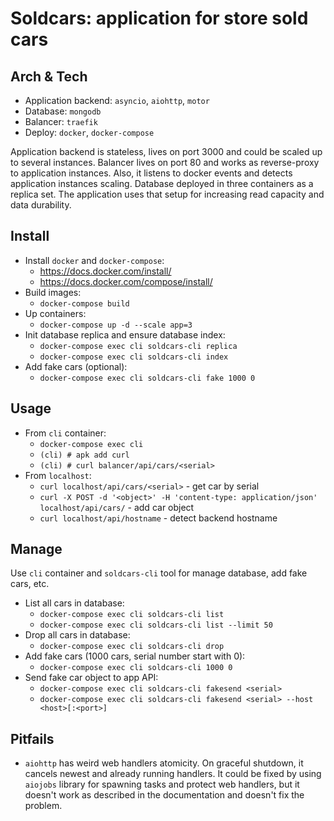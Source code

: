 # Soldcars: application for store sold cars

## Arch & Tech

* Application backend: `asyncio`, `aiohttp`, `motor`
* Database: `mongodb`
* Balancer: `traefik`
* Deploy: `docker`, `docker-compose`

Application backend is stateless, lives on port 3000 and could be scaled up to several instances. Balancer lives on port 80 and works as reverse-proxy to application instances. Also, it listens to docker events and detects application instances scaling.
Database deployed in three containers as a replica set. The application uses that setup for increasing read capacity and data durability.

## Install

* Install `docker` and `docker-compose`:
    * https://docs.docker.com/install/
    * https://docs.docker.com/compose/install/
* Build images:
    * `docker-compose build`
* Up containers:
    * `docker-compose up -d --scale app=3`
* Init database replica and ensure database index:
    * `docker-compose exec cli soldcars-cli replica`
    * `docker-compose exec cli soldcars-cli index`
* Add fake cars (optional):
    * `docker-compose exec cli soldcars-cli fake 1000 0`

## Usage

* From `cli` container:
    * `docker-compose exec cli`
    * `(cli) # apk add curl`
    * `(cli) # curl balancer/api/cars/<serial>`
* From `localhost`:
    * `curl localhost/api/cars/<serial>` - get car by serial
    * `curl -X POST -d '<object>' -H 'content-type: application/json' localhost/api/cars/` - add car object
    * `curl localhost/api/hostname` - detect backend hostname

## Manage

Use `cli` container and `soldcars-cli` tool for manage database, add fake cars, etc.

* List all cars in database:
    * `docker-compose exec cli soldcars-cli list`
    * `docker-compose exec cli soldcars-cli list --limit 50`
* Drop all cars in database:
    * `docker-compose exec cli soldcars-cli drop`
* Add fake cars (1000 cars, serial number start with 0):
    * `docker-compose exec cli soldcars-cli 1000 0`
* Send fake car object to app API:
    * `docker-compose exec cli soldcars-cli fakesend <serial>`
    * `docker-compose exec cli soldcars-cli fakesend <serial> --host <host>[:<port>]`

## Pitfails

* `aiohttp` has weird web handlers atomicity. On graceful shutdown, it cancels newest and already running handlers. It could be fixed by using `aiojobs` library for spawning tasks and protect web handlers, but it doesn't work as described in the documentation and doesn't fix the problem.
